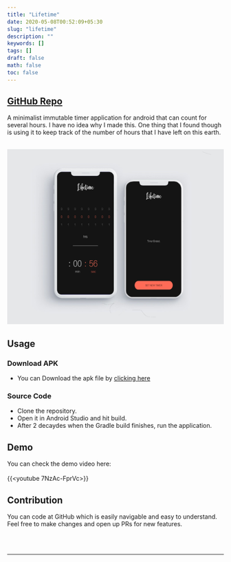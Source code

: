```yaml
---
title: "Lifetime"
date: 2020-05-08T00:52:09+05:30
slug: "lifetime"
description: ""
keywords: []
tags: []
draft: false
math: false
toc: false
---
```


<h2><a href="https://github.com/LakshyaKhatri/Lifetime/" target="_blank">GitHub Repo</a></h2>

A minimalist immutable timer application for android that can count for several hours. I have no idea why I made this. One thing that I found though is using it to keep track of the number of hours that I have left on this earth.

<br>
<img src="https://raw.githubusercontent.com/LakshyaKhatri/Lifetime/master/assets/6eb9b0a848feb8c4d5ea3af78fc716fd.jpg" alt="Lifetime Mockup" title="Lifetime" />

## Usage
### Download APK
* You can Download the apk file by [clicking here](https://github.com/LakshyaKhatri/Lifetime/releases/download/v1.0/app-debug.apk)
### Source Code
* Clone the repository.
* Open it in Android Studio and hit build.
* After 2 decaydes when the Gradle build finishes, run the application.

## Demo
You can check the demo video here: 
<br>
<br>
{{<youtube 7NzAc-FprVc>}}

## Contribution
You can code at GitHub which is easily navigable and easy to understand. Feel free to make changes and open up PRs for new features.

<br>
<br>

-----------------------------------------------------------